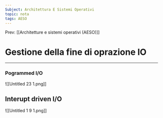 ```yaml
---
Subject: Architettura E Sistemi Operativi
topic: nota
tags: AESO
---
```


Prev: [[Architetture e sistemi operativi (AESO)]]

# Gestione della fine di oprazione IO
---

### Pogrammed I/O

![[Untitled 23 1.png]]

## Interupt driven I/O

![[Untitled 1 9 1.png]]
